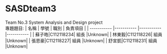 # SASDteam3
Team No.3 System Analysis and Design project  
專題題目:
| 名稱 |  學號  | 職別 | 負責項目 |
| ----------- |----------- |----------- |----------- |
| 蘇子皓|C112118234| 組長 |Unknown|
| 林東毅|C112118226| 組員 |Unknown|
| 張恩豪|C112118227| 組員 |Unknown|
| 舒宣凱|C112118231| 組員 |Unknown|
